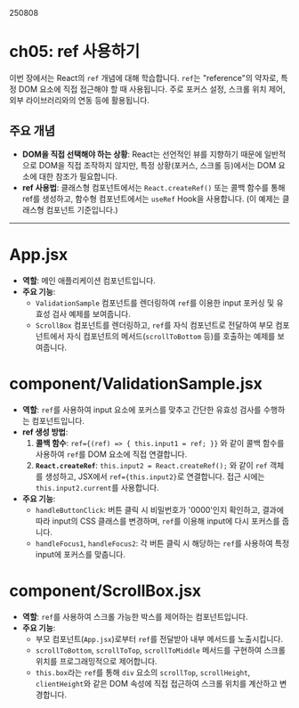250808

# ch05: ref 사용하기

이번 장에서는 React의 `ref` 개념에 대해 학습합니다. `ref`는 "reference"의 약자로, 특정 DOM 요소에 직접 접근해야 할 때 사용됩니다. 주로 포커스 설정, 스크롤 위치 제어, 외부 라이브러리와의 연동 등에 활용됩니다.

## 주요 개념

- **DOM을 직접 선택해야 하는 상황**: React는 선언적인 뷰를 지향하기 때문에 일반적으로 DOM을 직접 조작하지 않지만, 특정 상황(포커스, 스크롤 등)에서는 DOM 요소에 대한 참조가 필요합니다.
- **ref 사용법**: 클래스형 컴포넌트에서는 `React.createRef()` 또는 콜백 함수를 통해 ref를 생성하고, 함수형 컴포넌트에서는 `useRef` Hook을 사용합니다. (이 예제는 클래스형 컴포넌트 기준입니다.)

--- 

# App.jsx

- **역할**: 메인 애플리케이션 컴포넌트입니다.
- **주요 기능**:
  - `ValidationSample` 컴포넌트를 렌더링하여 `ref`를 이용한 input 포커싱 및 유효성 검사 예제를 보여줍니다.
  - `ScrollBox` 컴포넌트를 렌더링하고, `ref`를 자식 컴포넌트로 전달하여 부모 컴포넌트에서 자식 컴포넌트의 메서드(`scrollToBottom` 등)를 호출하는 예제를 보여줍니다.

# component/ValidationSample.jsx

- **역할**: `ref`를 사용하여 input 요소에 포커스를 맞추고 간단한 유효성 검사를 수행하는 컴포넌트입니다.
- **ref 생성 방법**:
  1. **콜백 함수**: `ref={(ref) => { this.input1 = ref; }}` 와 같이 콜백 함수를 사용하여 `ref`를 DOM 요소에 직접 연결합니다.
  2. **`React.createRef`**: `this.input2 = React.createRef();` 와 같이 `ref` 객체를 생성하고, JSX에서 `ref={this.input2}`로 연결합니다. 접근 시에는 `this.input2.current`를 사용합니다.
- **주요 기능**:
  - `handleButtonClick`: 버튼 클릭 시 비밀번호가 '0000'인지 확인하고, 결과에 따라 input의 CSS 클래스를 변경하며, `ref`를 이용해 input에 다시 포커스를 줍니다.
  - `handleFocus1`, `handleFocus2`: 각 버튼 클릭 시 해당하는 `ref`를 사용하여 특정 input에 포커스를 맞춥니다.

# component/ScrollBox.jsx

- **역할**: `ref`를 사용하여 스크롤 가능한 박스를 제어하는 컴포넌트입니다.
- **주요 기능**:
  - 부모 컴포넌트(`App.jsx`)로부터 `ref`를 전달받아 내부 메서드를 노출시킵니다.
  - `scrollToBottom`, `scrollToTop`, `scrollToMiddle` 메서드를 구현하여 스크롤 위치를 프로그래밍적으로 제어합니다.
  - `this.box`라는 `ref`를 통해 `div` 요소의 `scrollTop`, `scrollHeight`, `clientHeight`와 같은 DOM 속성에 직접 접근하여 스크롤 위치를 계산하고 변경합니다.
